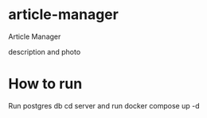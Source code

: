 # article-manager
Article Manager

description and photo


# How to run 

Run postgres db
cd server and run docker compose up -d


